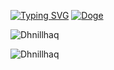 
<a href="https://git.io/typing-svg"> <img src="https://readme-typing-svg.demolab.com?font=Inter&weight=600&pause=1000&color=D4E7F7&width=435&lines=Hi+there%2C+I'm+Muhammad+Dhia+Ramadhanil+Haqq!" alt="Typing SVG" /></a> 
[![Doge](https://git.io/Doge)](//git.io/memes)
<p><img align="center" src="https://github-readme-stats.vercel.app/api?username=Dhnillhaq&show_icons=true&locale=en" alt="Dhnillhaq" /></p>

<p><img align="center" src="https://github-readme-streak-stats.herokuapp.com/?user=Dhnillhaq&" alt="Dhnillhaq" /></p>

